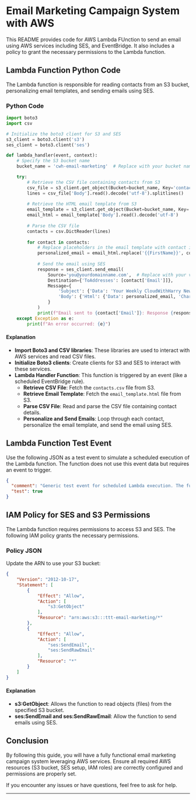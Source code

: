 # Email Marketing Campaign System with AWS

This README provides code for AWS Lambda FUnction to send an email using AWS services including SES, and EventBridge. It also includes a policy to grant the necessary permissions to the Lambda function.

## Lambda Function Python Code

The Lambda function is responsible for reading contacts from an S3 bucket, personalizing email templates, and sending emails using SES.

### Python Code

```python
import boto3
import csv

# Initialize the boto3 client for S3 and SES
s3_client = boto3.client('s3')
ses_client = boto3.client('ses')

def lambda_handler(event, context):
    # Specify the S3 bucket name
    bucket_name = 'cwh-email-marketing'  # Replace with your bucket name

    try:
        # Retrieve the CSV file containing contacts from S3
        csv_file = s3_client.get_object(Bucket=bucket_name, Key='contacts.csv')
        lines = csv_file['Body'].read().decode('utf-8').splitlines()
        
        # Retrieve the HTML email template from S3
        email_template = s3_client.get_object(Bucket=bucket_name, Key='email_template.html')
        email_html = email_template['Body'].read().decode('utf-8')
        
        # Parse the CSV file
        contacts = csv.DictReader(lines)
        
        for contact in contacts:
            # Replace placeholders in the email template with contact information
            personalized_email = email_html.replace('{{FirstName}}', contact['FirstName'])
            
            # Send the email using SES
            response = ses_client.send_email(
                Source='you@yourdomainname.com',  # Replace with your verified "From" address
                Destination={'ToAddresses': [contact['Email']]},
                Message={
                    'Subject': {'Data': 'Your Weekly CloudWithHarry NewsLetter!', 'Charset': 'UTF-8'},
                    'Body': {'Html': {'Data': personalized_email, 'Charset': 'UTF-8'}}
                }
            )
            print(f"Email sent to {contact['Email']}: Response {response}")
    except Exception as e:
        print(f"An error occurred: {e}")
```


#### Explanation

- **Import Boto3 and CSV libraries**: These libraries are used to interact with AWS services and read CSV files.
- **Initialize Boto3 clients**: Create clients for S3 and SES to interact with these services.
- **Lambda Handler Function**: This function is triggered by an event (like a scheduled EventBridge rule). 
  - **Retrieve CSV File**: Fetch the `contacts.csv` file from S3.
  - **Retrieve Email Template**: Fetch the `email_template.html` file from S3.
  - **Parse CSV File**: Read and parse the CSV file containing contact details.
  - **Personalize and Send Emails**: Loop through each contact, personalize the email template, and send the email using SES.

## Lambda Function Test Event

Use the following JSON as a test event to simulate a scheduled execution of the Lambda function. The function does not use this event data but requires an event to trigger.

```json
{
  "comment": "Generic test event for scheduled Lambda execution. The function does not use this event data.",
  "test": true
}
```

## IAM Policy for SES and S3 Permissions

The Lambda function requires permissions to access S3 and SES. The following IAM policy grants the necessary permissions.


### Policy JSON

Update the ARN to use your S3 bucket:

```json
{
    "Version": "2012-10-17",
    "Statement": [
        {
            "Effect": "Allow",
            "Action": [
                "s3:GetObject"
            ],
            "Resource": "arn:aws:s3:::ttt-email-marketing/*"
        },
        {
            "Effect": "Allow",
            "Action": [
                "ses:SendEmail",
                "ses:SendRawEmail"
            ],
            "Resource": "*"
        }
    ]
}
```

#### Explanation

- **s3:GetObject**: Allows the function to read objects (files) from the specified S3 bucket.
- **ses:SendEmail and ses:SendRawEmail**: Allow the function to send emails using SES.


## Conclusion

By following this guide, you will have a fully functional email marketing campaign system leveraging AWS services. Ensure all required AWS resources (S3 bucket, SES setup, IAM roles) are correctly configured and permissions are properly set.

If you encounter any issues or have questions, feel free to ask for help.

---
